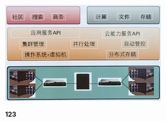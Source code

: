 ![alt](https://github.com/frankwtq/Huawei-Network/blob/master/01%E4%BA%91%E8%AE%A1%E7%AE%97/img/01.png)
## 123 ## 
